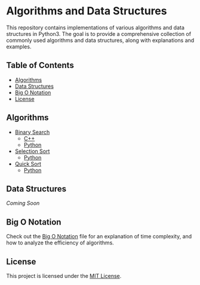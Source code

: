 # Algorithms and Data Structures

This repository contains implementations of various algorithms and data structures in Python3. The goal is to provide a comprehensive collection of commonly used algorithms and data structures, along with explanations and examples.

## Table of Contents

- [Algorithms](#algorithms)
- [Data Structures](#data-structures)
- [Big O Notation](#big-o-notation)
- [License](#license)

## Algorithms

- [Binary Search](./binarySearch/binarySearch.md)
    - [C++](./binarySearch/binarySearch.cpp)
    - [Python](./binarySearch/BinarySearchList.py)
- [Selection Sort](./sort/selectionSort/selectionSort.md)
    - [Python](./sort/selectionSort/selectionSort.py)
- [Quick Sort](./sort/quickSort/quickSort.md)
    - [Python](./sort/quickSort/quickSort.py)

## Data Structures
_Coming Soon_

## Big O Notation

Check out the [Big O Notation](./bigONotation.md) file for an explanation of time complexity, and how to analyze the efficiency of algorithms.

## License

This project is licensed under the [MIT License](LICENSE).